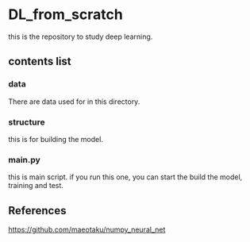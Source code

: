 # DL_from_scratch

this is the repository to study deep learning.

## contents list
### data
There are data used for in this directory.

### structure
this is for building the model.

### main.py
this is main script. if you run this one, you can start the build the model, training and test.  

## References
https://github.com/maeotaku/numpy_neural_net

